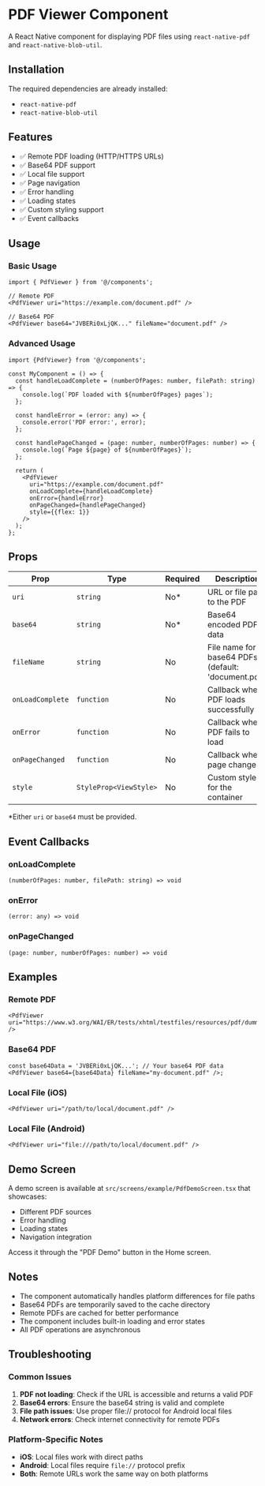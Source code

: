# PDF Viewer Component

A React Native component for displaying PDF files using `react-native-pdf` and `react-native-blob-util`.

## Installation

The required dependencies are already installed:

- `react-native-pdf`
- `react-native-blob-util`

## Features

- ✅ Remote PDF loading (HTTP/HTTPS URLs)
- ✅ Base64 PDF support
- ✅ Local file support
- ✅ Page navigation
- ✅ Error handling
- ✅ Loading states
- ✅ Custom styling support
- ✅ Event callbacks

## Usage

### Basic Usage

```tsx
import { PdfViewer } from '@/components';

// Remote PDF
<PdfViewer uri="https://example.com/document.pdf" />

// Base64 PDF
<PdfViewer base64="JVBERi0xLjQK..." fileName="document.pdf" />
```

### Advanced Usage

```tsx
import {PdfViewer} from '@/components';

const MyComponent = () => {
  const handleLoadComplete = (numberOfPages: number, filePath: string) => {
    console.log(`PDF loaded with ${numberOfPages} pages`);
  };

  const handleError = (error: any) => {
    console.error('PDF error:', error);
  };

  const handlePageChanged = (page: number, numberOfPages: number) => {
    console.log(`Page ${page} of ${numberOfPages}`);
  };

  return (
    <PdfViewer
      uri="https://example.com/document.pdf"
      onLoadComplete={handleLoadComplete}
      onError={handleError}
      onPageChanged={handlePageChanged}
      style={{flex: 1}}
    />
  );
};
```

## Props

| Prop             | Type                   | Required | Description                                         |
| ---------------- | ---------------------- | -------- | --------------------------------------------------- |
| `uri`            | `string`               | No\*     | URL or file path to the PDF                         |
| `base64`         | `string`               | No\*     | Base64 encoded PDF data                             |
| `fileName`       | `string`               | No       | File name for base64 PDFs (default: 'document.pdf') |
| `onLoadComplete` | `function`             | No       | Callback when PDF loads successfully                |
| `onError`        | `function`             | No       | Callback when PDF fails to load                     |
| `onPageChanged`  | `function`             | No       | Callback when page changes                          |
| `style`          | `StyleProp<ViewStyle>` | No       | Custom styles for the container                     |

\*Either `uri` or `base64` must be provided.

## Event Callbacks

### onLoadComplete

```tsx
(numberOfPages: number, filePath: string) => void
```

### onError

```tsx
(error: any) => void
```

### onPageChanged

```tsx
(page: number, numberOfPages: number) => void
```

## Examples

### Remote PDF

```tsx
<PdfViewer uri="https://www.w3.org/WAI/ER/tests/xhtml/testfiles/resources/pdf/dummy.pdf" />
```

### Base64 PDF

```tsx
const base64Data = 'JVBERi0xLjQK...'; // Your base64 PDF data
<PdfViewer base64={base64Data} fileName="my-document.pdf" />;
```

### Local File (iOS)

```tsx
<PdfViewer uri="/path/to/local/document.pdf" />
```

### Local File (Android)

```tsx
<PdfViewer uri="file:///path/to/local/document.pdf" />
```

## Demo Screen

A demo screen is available at `src/screens/example/PdfDemoScreen.tsx` that showcases:

- Different PDF sources
- Error handling
- Loading states
- Navigation integration

Access it through the "PDF Demo" button in the Home screen.

## Notes

- The component automatically handles platform differences for file paths
- Base64 PDFs are temporarily saved to the cache directory
- Remote PDFs are cached for better performance
- The component includes built-in loading and error states
- All PDF operations are asynchronous

## Troubleshooting

### Common Issues

1. **PDF not loading**: Check if the URL is accessible and returns a valid PDF
2. **Base64 errors**: Ensure the base64 string is valid and complete
3. **File path issues**: Use proper file:// protocol for Android local files
4. **Network errors**: Check internet connectivity for remote PDFs

### Platform-Specific Notes

- **iOS**: Local files work with direct paths
- **Android**: Local files require `file://` protocol prefix
- **Both**: Remote URLs work the same way on both platforms
